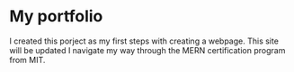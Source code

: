 # My portfolio
I created this porject as my first steps with creating a webpage. This site will be updated I navigate my way through the MERN certification program from MIT. 
